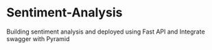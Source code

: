 # Sentiment-Analysis
Building sentiment analysis and deployed using Fast API and Integrate swagger with Pyramid
